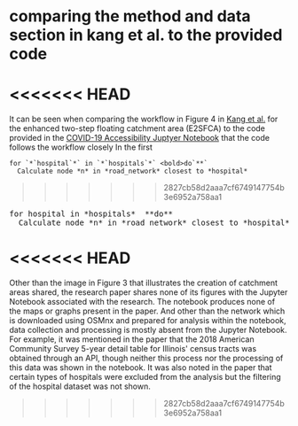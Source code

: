 # comparing the method and data section in kang et al. to the provided code
<<<<<<< HEAD
=======
It can be seen when comparing the workflow in Figure 4 in [Kang et al.](https://ij-healthgeographics.biomedcentral.com/articles/10.1186/s12942-020-00229-x) for the enhanced two-step floating catchment area (E2SFCA) to the code provided in the [COVID-19 Accessibility Juptyer Notebook](https://cybergisxhub.cigi.illinois.edu/notebook/rapidly-measuring-spatial-accessibility-of-covid-19-healthcare-resources-a-case-study-of-illinois-usa/) that the code follows the workflow closely In the first
```
for `*`hospital`*` in `*`hospitals`*` <bold>do`**`
  Calculate node *n* in *road_network* closest to *hospital*
```
>>>>>>> 2827cb58d2aaa7cf6749147754b3e6952a758aa1

<pre>
for hospital in *hospitals*  **do**
  Calculate node *n* in *road_network* closest to *hospital*
</pre>
<<<<<<< HEAD
=======

Other than the image in Figure 3 that illustrates the creation of catchment areas shared, the research paper shares none of its figures with the Jupyter Notebook associated with the research. The notebook produces none of the maps or graphs present in the paper. And other than the network which is downloaded using OSMnx and prepared for analysis within the notebook, data collection and processing is mostly absent from the Jupyter Notebook. For example, it was mentioned in the paper that the 2018 American Community Survey 5-year detail table for Illinois' census tracts was obtained through an API, though neither this process nor the processing of this data was shown in the notebook. It was also noted in the paper that certain types of hospitals were excluded from the analysis but the filtering of the hospital dataset was not shown.
>>>>>>> 2827cb58d2aaa7cf6749147754b3e6952a758aa1
